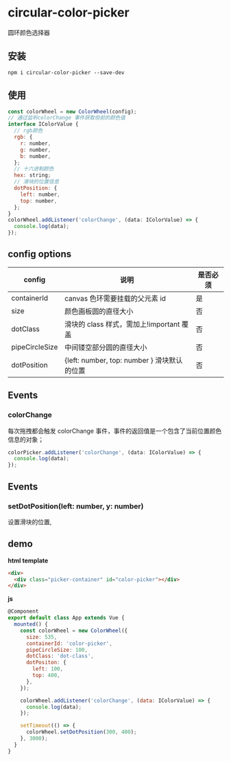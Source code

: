 # circular-color-picker

圆环颜色选择器

## 安装

```
npm i circular-color-picker --save-dev
```

## 使用

```js
const colorWheel = new ColorWheel(config);
// 通过监听colorChange 事件获取但前的颜色值
interface IColorValue {
  // rgb颜色
  rgb: {
    r: number,
    g: number,
    b: number,
  };
  // 十六进制颜色
  hex: string;
  // 滑块的位置信息
  dotPosition: {
    left: number,
    top: number,
  };
}
colorWheel.addListener('colorChange', (data: IColorValue) => {
  console.log(data);
});
```

## config options

| config         | 说明                                        | 是否必须 |
| -------------- | ------------------------------------------- | -------- |
| containerId    | canvas 色环需要挂载的父元素 id              | 是       |
| size           | 颜色画板圆的直径大小                        | 否       |
| dotClass       | 滑块的 class 样式，需加上!important 覆盖    | 否       |
| pipeCircleSize | 中间镂空部分圆的直径大小                    | 否       |
| dotPosition    | {left: number, top: number } 滑块默认的位置 | 否       |

## Events

### colorChange

每次拖拽都会触发 colorChange 事件，事件的返回值是一个包含了当前位置颜色信息的对象；

```js
colorPicker.addListener('colorChange', (data: IColorValue) => {
  console.log(data);
});
```

## Events

### setDotPosition(left: number, y: number)

设置滑块的位置,

## demo

**html template**

```html
<div>
  <div class="picker-container" id="color-picker"></div>
</div>
```

**js**

```js
@Component
export default class App extends Vue {
  mounted() {
    const colorWheel = new ColorWheel({
      size: 535,
      containerId: 'color-picker',
      pipeCircleSize: 100,
      dotClass: 'dot-class',
      dotPositon: {
        left: 100,
        top: 400,
      },
    });

    colorWheel.addListener('colorChange', (data: IColorValue) => {
      console.log(data);
    });

    setTimeout(() => {
      colorWheel.setDotPosition(300, 400);
    }, 3000);
  }
}
```
